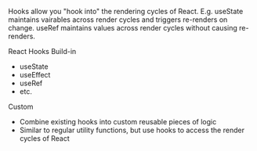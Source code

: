 Hooks allow you "hook into"  the rendering cycles of React.
E.g.
useState maintains vairables across render cycles and triggers re-renders on change.
useRef maintains values across render cycles without causing re-renders.

React Hooks
Build-in
- useState
- useEffect
- useRef
- etc.

Custom
- Combine existing hooks into custom reusable pieces of logic
- Similar to regular utility functions, but use hooks to access the render cycles of React